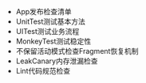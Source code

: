 - App发布检查清单
- UnitTest测试基本方法
- UITest测试业务流程
- MonkeyTest测试稳定性
- 不保留活动模式检查Fragment恢复机制
- LeakCanary内存泄漏检查
- Lint代码规范检查